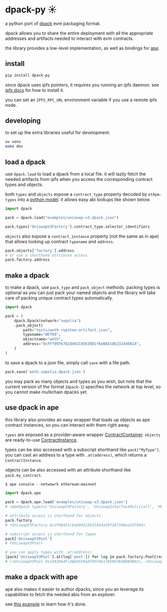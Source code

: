 # dpack-py ☀️

a python port of [dpack](https://github.com/ricobank/dpack/tree/master) evm packaging format.

dpack allows you to share the entire deployment with all the appropriate addresses and artifacts needed to interact with evm contracts.

the library provides a low-level implementation, as well as bindings for [ape](https://github.com/apeworx/ape).

## install

```sh
pip install dpack-py
```

since dpack uses ipfs pointers, it requires you running an ipfs daemon. see [ipfs docs](https://docs.ipfs.tech/install/command-line/#install-official-binary-distributions) for how to install it.

you can set an `IPFS_RPC_URL` environment variable if you use a remote ipfs node.

## developing

to set up the extra libraries useful for development:

```sh
uv venv
make dev
```

## load a dpack
use `dpack.load` to load a dpack from a local file. it will lazily fetch the needed artifacts from ipfs when you access the corresponding contract types and objects.

both `types` and `objects` expose a `contract_type` property decoded by `ethpm-types` into a [python model](https://github.com/ApeWorX/ethpm-types/blob/66eb1b277a42f25ef3da0c5fac5ded6b74fc3462/ethpm_types/contract_type.py#L241). it allows easy abi lookups like shown below.

```python
import dpack

pack = dpack.load("examples/uniswap-v3.dpack.json")

pack.types['UniswapV3Factory'].contract_type.selector_identifiers
```

`objects` also expose a `contract_instance` property (not the same as in ape) that allows looking up contract `typename` and `address`.

```python
pack.objects['factory'].address
# or use a shorthand attribute access
pack.factory.address
```

## make a dpack

to make a dpack, use `pack_type` and `pack_object` methods. packing types is optional as you can just pack your named objects and the library will take care of packing unique contract types automatically.

```python
import dpack

pack = (
    dpack.Dpack(network="sepolia")
    .pack_object(
        path="tests/weth-ropsten-artifact.json",
        typename="WETH9",
        objectname="weth",
        address="0xfFf9976782d46CC05630D1f6eBAb18b2324d6B14",
    )
)
```

to save a dpack to a json file, simply call `save` with a file path.

```python
pack.save('weth.sepolia.dpack.json')
```

you may pack as many objects and types as you wish, but note that the current version of the format (`dpack-1`) specifies the network at top level, so you cannot make multichain dpacks yet.

## use dpack in ape

this library also provides an easy wrapper that loads up objects as ape contract instances, so you can interact with them right away.

`types` are exposed as a provider-aware wrapper [ContractContainer](https://github.com/ApeWorX/ape/blob/c2f1bc48c1afe3297a63e4e820dbfb751b90c932/src/ape/contracts/base.py#L1238). `objects` are ready-to-use [ContractInstance](https://github.com/ApeWorX/ape/blob/c2f1bc48c1afe3297a63e4e820dbfb751b90c932/src/ape/contracts/base.py#L815).

types can be also accessed with a subscript shorthand like `pack["MyType"]`. you can cast an address to a type with `.at(address)`, which returns a `ContractInstance`.

objects can be also accessed with an attribute shorthand like `pack.my_contract`.

```python
$ ape console --netwowrk ethereum:mainnet

import dpack.ape

pack = dpack.ape.load('examples/uniswap-v3.dpack.json')
# <ApeDpack types=['UniswapV3Factory', 'UniswapInterfaceMulticall', 'Multicall2', 'ProxyAdmin', 'TickLens', 'NFTDescriptor', 'NonfungibleTokenPositionDescriptor', 'NonfungiblePositionManager', 'V3Migrator', 'QuoterV2', 'SwapRouter02', 'Permit2', 'UniversalRouter', 'UniswapV3Staker', 'Uni', 'UniswapV3Pool'] objects=['factory', 'multicall', 'multicall2', 'proxy_admin', 'tick_lens', 'nft_descriptor', 'nonfungible_token_position_descriptor', 'transparent_upgradeable_proxy', 'nonfungible_position_manager', 'v3_migrator', 'quoter', 'swap_router', 'permit_2', 'universal_router', 'staker', 'uni', 'pool']>

# attribute access is shorthand for objects
pack.factory
# <UniswapV3Factory 0x1F98431c8aD98523631AE4a59f267346ea31F984>

# subscript access is shorthand for types
pack['UniswapV3Pool']
# <UniswapV3Pool>

# you can apply types with .at(address)
[pack['UniswapV3Pool'].at(log['pool']) for log in pack.factory.PoolCreated[:3]]
# [<UniswapV3Pool 0x1d42064Fc4Beb5F8aAF85F4617AE8b3b5B8Bd801>, <UniswapV3Pool 0x6c6Bc977E13Df9b0de53b251522280BB72383700>, <UniswapV3Pool 0x7BeA39867e4169DBe237d55C8242a8f2fcDcc387>]
```

## make a dpack with ape

ape also makes it easier to author dpacks, since you an leverage its capabilities to fetch the needed abis from an explorer.

see [this example](./examples/uniswap.py) to learn how it's done.
